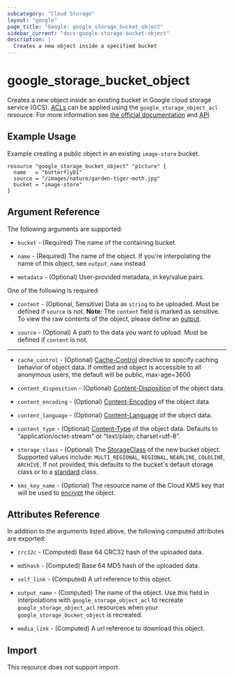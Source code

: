 ```yaml
---
subcategory: "Cloud Storage"
layout: "google"
page_title: "Google: google_storage_bucket_object"
sidebar_current: "docs-google-storage-bucket-object"
description: |-
  Creates a new object inside a specified bucket
---
```


# google\_storage\_bucket\_object

Creates a new object inside an existing bucket in Google cloud storage service (GCS). 
[ACLs](https://cloud.google.com/storage/docs/access-control/lists) can be applied using the `google_storage_object_acl` resource.
 For more information see 
[the official documentation](https://cloud.google.com/storage/docs/key-terms#objects) 
and 
[API](https://cloud.google.com/storage/docs/json_api/v1/objects).


## Example Usage

Example creating a public object in an existing `image-store` bucket.

```hcl
resource "google_storage_bucket_object" "picture" {
  name   = "butterfly01"
  source = "/images/nature/garden-tiger-moth.jpg"
  bucket = "image-store"
}
```

## Argument Reference

The following arguments are supported:

* `bucket` - (Required) The name of the containing bucket.

* `name` - (Required) The name of the object. If you're interpolating the name of this object, see `output_name` instead.

* `metadata` - (Optional) User-provided metadata, in key/value pairs.

One of the following is required:

* `content` - (Optional, Sensitive) Data as `string` to be uploaded. Must be defined if `source` is not. **Note**: The `content` field is marked as sensitive. To view the raw contents of the object, please define an [output](/docs/configuration/outputs.html).

* `source` - (Optional) A path to the data you want to upload. Must be defined
    if `content` is not.

- - -

* `cache_control` - (Optional) [Cache-Control](https://tools.ietf.org/html/rfc7234#section-5.2)
    directive to specify caching behavior of object data. If omitted and object is accessible to all anonymous users, the default will be public, max-age=3600

* `content_disposition` - (Optional) [Content-Disposition](https://tools.ietf.org/html/rfc6266) of the object data.

* `content_encoding` - (Optional) [Content-Encoding](https://tools.ietf.org/html/rfc7231#section-3.1.2.2) of the object data.

* `content_language` - (Optional) [Content-Language](https://tools.ietf.org/html/rfc7231#section-3.1.3.2) of the object data.

* `content_type` - (Optional) [Content-Type](https://tools.ietf.org/html/rfc7231#section-3.1.1.5) of the object data. Defaults to "application/octet-stream" or "text/plain; charset=utf-8".

* `storage_class` - (Optional) The [StorageClass](https://cloud.google.com/storage/docs/storage-classes) of the new bucket object.
    Supported values include: `MULTI_REGIONAL`, `REGIONAL`, `NEARLINE`, `COLDLINE`, `ARCHIVE`. If not provided, this defaults to the bucket's default
    storage class or to a [standard](https://cloud.google.com/storage/docs/storage-classes#standard) class.

* `kms_key_name` - (Optional) The resource name of the Cloud KMS key that will be used to [encrypt](https://cloud.google.com/storage/docs/encryption/using-customer-managed-keys) the object.

## Attributes Reference

In addition to the arguments listed above, the following computed attributes are
exported:

* `crc32c` - (Computed) Base 64 CRC32 hash of the uploaded data.

* `md5hash` - (Computed) Base 64 MD5 hash of the uploaded data.

* `self_link` - (Computed) A url reference to this object.

* `output_name` - (Computed) The name of the object. Use this field in interpolations with `google_storage_object_acl` to recreate
`google_storage_object_acl` resources when your `google_storage_bucket_object` is recreated.

* `media_link` - (Computed) A url reference to download this object.

## Import

This resource does not support import.
